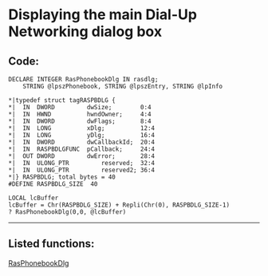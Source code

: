 <link rel="stylesheet" type="text/css" href="../css/win32api.css">  
<link rel="stylesheet" href="https://cdnjs.cloudflare.com/ajax/libs/font-awesome/4.7.0/css/font-awesome.min.css">

# Displaying the main Dial-Up Networking dialog box

## Code:
```foxpro  
DECLARE INTEGER RasPhonebookDlg IN rasdlg;
	STRING @lpszPhonebook, STRING @lpszEntry, STRING @lpInfo
	
*|typedef struct tagRASPBDLG {
*|  IN  DWORD         dwSize;        0:4
*|  IN  HWND          hwndOwner;     4:4
*|  IN  DWORD         dwFlags;       8:4
*|  IN  LONG          xDlg;          12:4
*|  IN  LONG          yDlg;          16:4
*|  IN  DWORD         dwCallbackId;  20:4
*|  IN  RASPBDLGFUNC  pCallback;     24:4
*|  OUT DWORD         dwError;       28:4
*|  IN  ULONG_PTR         reserved;  32:4
*|  IN  ULONG_PTR         reserved2; 36:4
*|} RASPBDLG; total bytes = 40
#DEFINE RASPBDLG_SIZE  40

LOCAL lcBuffer
lcBuffer = Chr(RASPBDLG_SIZE) + Repli(Chr(0), RASPBDLG_SIZE-1)
? RasPhonebookDlg(0,0, @lcBuffer)  
```  
***  


## Listed functions:
[RasPhonebookDlg](../libraries/rasdlg/RasPhonebookDlg.md)  
